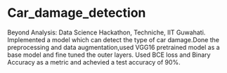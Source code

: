 # Car_damage_detection
Beyond Analysis: Data Science Hackathon, Techniche, IIT Guwahati.
Implemented a model which can detect the type of car damage.Done the preprocessing and data augmentation,used VGG16 pretrained model as a base model and fine tuned the outer layers.
Used BCE loss and Binary Accuracy as a metric and achevied a test accuracy of 90%.
